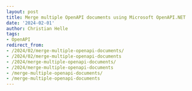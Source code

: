 ```yaml
---
layout: post
title: Merge multiple OpenAPI documents using Microsoft OpenAPI.NET
date: '2024-02-01'
author: Christian Helle
tags:
- OpenAPI
redirect_from:
- /2024/02/merge-multiple-openapi-documents/
- /2024/02/merge-multiple-openapi-documents
- /2024/merge-multiple-openapi-documents/
- /2024/merge-multiple-openapi-documents
- /merge-multiple-openapi-documents/
- /merge-multiple-openapi-documents
---
```


